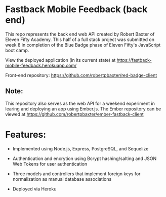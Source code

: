 # Fastback Mobile Feedback (back end)

This repo represents the back end web API created by Robert Baxter of Eleven Fifty Academy. This half of a full stack project was submitted on week 8 in completion of the Blue Badge phase of Eleven Fifty's JavaScript boot camp.

View the deployed application (in its current state) at <a href="https://fastback-mobile-feedback.herokuapp.com/">https://fastback-mobile-feedback.herokuapp.com/</a>

Front-end repository: <a href="https://github.com/robertpbaxter/red-badge-client">https://github.com/robertpbaxter/red-badge-client</a>

## Note:

This repository also serves as the web API for a weekend experiment in learing and deploying an app using Ember.js. The Ember repository can be viewed at <a href="https://github.com/robertpbaxter/ember-fastback-client">https://github.com/robertpbaxter/ember-fastback-client</a>

# Features:

- Implemented using Node.js, Express, PostgreSQL, and Sequelize

- Authentication and encrytion using Bcrypt hashing/salting and JSON Web Tokens for user authentication

- Three models and controllers that implement foreign keys for normalization as manual database associations

- Deployed via Heroku
